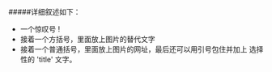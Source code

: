 #####详细叙述如下：    
*  一个惊叹号 !
*  接着一个方括号，里面放上图片的替代文字
*  接着一个普通括号，里面放上图片的网址，最后还可以用引号包住并加上 选择性的 'title' 文字。